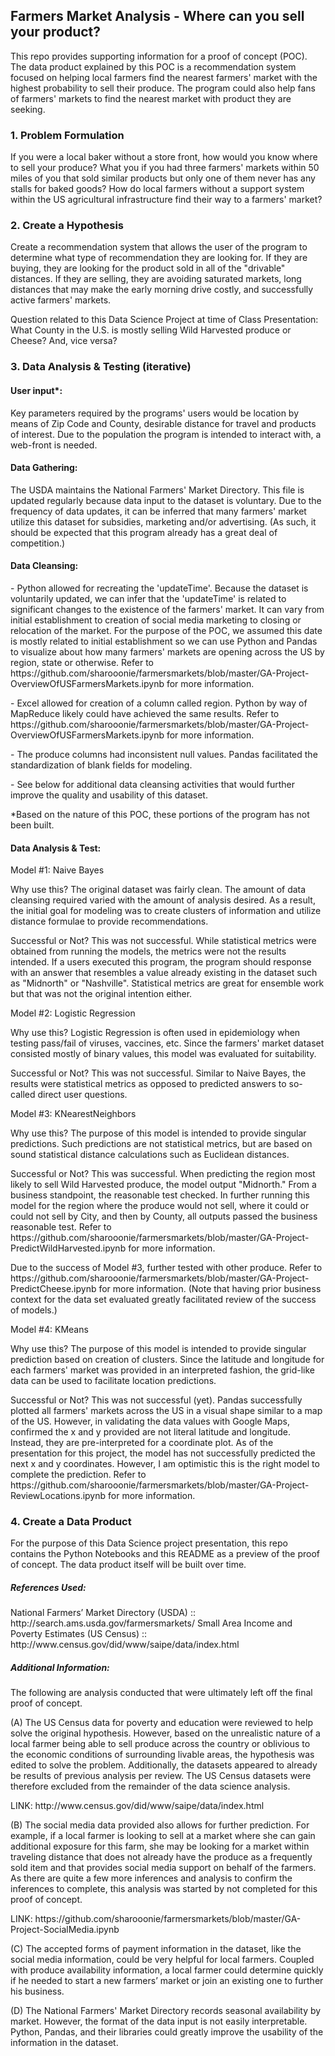 <html>

<h2> Farmers Market Analysis - Where can you sell your product? </h2>

<p>This repo provides supporting information for a proof of concept (POC).  The data product explained by this POC is a recommendation system focused on helping local farmers find the nearest farmers' market with the highest probability to sell their produce.  The program could also help fans of farmers' markets to find the nearest market with product they are seeking. </p> 
<h3>1. Problem Formulation</h3>

<p>If you were a local baker without a store front, how would you know where to sell your produce?  What you if you had three farmers' markets within 50 miles of you that sold similar products but only one of them never has any stalls for baked goods? How do local farmers without a support system within the US agricultural infrastructure find their way to a farmers' market?</p>

<h3>2. Create a Hypothesis</h3>

<p>Create a recommendation system that allows the user of the program to determine what type of recommendation they are looking for.  If they are buying, they are looking for the product sold in all of the "drivable" distances.  If they are selling, they are avoiding saturated markets, long distances that may make the early morning drive costly, and successfully active farmers' markets.</p>
<p>Question related to this Data Science Project at time of Class Presentation:  What County in the U.S. is mostly selling Wild Harvested produce or Cheese?  And, vice versa?</p>

<h3>3. Data Analysis & Testing (iterative)</h3>

<h4>User input*: </h4>
<p>Key parameters required by the programs' users would be location by means of Zip Code and County, desirable distance for travel and products of interest.  Due to the population the program is intended to interact with, a web-front is needed.  

<h4>Data Gathering: </h4>
<p>The USDA maintains the National Farmers' Market Directory.  This file is updated regularly because data input to the dataset is voluntary.  Due to the frequency of data updates, it can be inferred that many farmers' market utilize this dataset for subsidies, marketing and/or advertising.  (As such, it should be expected that this program already has a great deal of competition.)  </p>

<h4>Data Cleansing: </h4>
<p>- Python allowed for recreating the 'updateTime'.  Because the dataset is voluntarily updated, we can infer that the 'updateTime' is related to significant changes to the existence of the farmers' market.  It can vary from initial establishment to creation of social media marketing to closing or relocation of the market.  For the purpose of the POC, we assumed this date is mostly related to initial establishment so we can use Python and Pandas to visualize about how many farmers' markets are opening across the US by region, state or otherwise. Refer to https://github.com/sharooonie/farmersmarkets/blob/master/GA-Project-OverviewOfUSFarmersMarkets.ipynb for more information.</p>
<p>- Excel allowed for creation of a column called region.  Python by way of MapReduce likely could have achieved the same results. Refer to https://github.com/sharooonie/farmersmarkets/blob/master/GA-Project-OverviewOfUSFarmersMarkets.ipynb for more information.</p>
<p>- The produce columns had inconsistent null values. Pandas facilitated the standardization of blank fields for modeling.</p>
<p>- See below for additional data cleansing activities that would further improve the quality and usability of this dataset. </p>

<p>*Based on the nature of this POC, these portions of the program has not been built.</p>

<h4>Data Analysis & Test: </h4>
<p>Model #1: Naive Bayes</p>
<p>Why use this?  The original dataset was fairly clean. The amount of data cleansing required varied with the amount of analysis desired.  As a result, the initial goal for modeling was to create clusters of information and utilize distance formulae to provide recommendations.</p>
<p>Successful or Not?  This was not successful.  While statistical metrics were obtained from running the models, the metrics were not the results intended. If a users executed this program, the program should response with an answer that resembles a value already existing in the dataset such as "Midnorth" or "Nashville".  Statistical metrics are great for ensemble work but that was not the original intention either. </p>
<p>Model #2: Logistic Regression</p>
<p>Why use this?  Logistic Regression is often used in epidemiology when testing pass/fail of viruses, vaccines, etc.  Since the farmers' market dataset consisted mostly of binary values, this model was evaluated for suitability.</p>
<p>Successful or Not?  This was not successful.  Similar to Naive Bayes, the results were statistical metrics as opposed to predicted answers to so-called direct user questions.  </p>
<p>Model #3: KNearestNeighbors</p>
<p>Why use this?  The purpose of this model is intended to provide singular predictions.  Such predictions are not statistical metrics, but are based on sound statistical distance calculations such as Euclidean distances.</p>
<p>Successful or Not?  This was successful.  When predicting the region most likely to sell Wild Harvested produce, the model output "Midnorth."  From a business standpoint, the reasonable test checked.  In further running this model for the region where the produce would not sell, where it could or could not sell by City, and then by County, all outputs passed the business reasonable test. Refer to https://github.com/sharooonie/farmersmarkets/blob/master/GA-Project-PredictWildHarvested.ipynb for more information. </p>
<p>Due to the success of Model #3, further tested with other produce. Refer to https://github.com/sharooonie/farmersmarkets/blob/master/GA-Project-PredictCheese.ipynb for more information. (Note that having prior business context for the data set evaluated greatly facilitated review of the success of models.) </p>
<p>Model #4: KMeans</p>
<p>Why use this?  The purpose of this model is intended to provide singular prediction based on creation of clusters.  Since the latitude and longitude for each farmers' market was provided in an interpreted fashion, the grid-like data can be used to facilitate location predictions.</p>
<p>Successful or Not?  This was not successful (yet).  Pandas successfully plotted all farmers' markets across the US in a visual shape similar to a map of the US.  However, in validating the data values with Google Maps, confirmed the x and y provided are not literal latitude and longitude.  Instead, they are pre-interpreted for a coordinate plot.  As of the presentation for this project, the model has not successfully predicted the next x and y coordinates. However, I am optimistic this is the right model to complete the prediction. Refer to https://github.com/sharooonie/farmersmarkets/blob/master/GA-Project-ReviewLocations.ipynb for more information. </p>

<h3>4. Create a Data Product</h3>

<p>For the purpose of this Data Science project presentation, this repo contains the Python Notebooks and this README as a preview of the proof of concept. The data product itself will be built over time.</p>

<h5>References Used:</h5>
<p>
National Farmers’ Market Directory (USDA) :: http://search.ams.usda.gov/farmersmarkets/
Small Area Income and Poverty Estimates (US Census) :: http://www.census.gov/did/www/saipe/data/index.html
</p>

<h5>Additional Information:</h5>  

<p>The following are analysis conducted that were ultimately left off the final proof of concept.</p>
<p>(A) The US Census data for poverty and education were reviewed to help solve the original hypothesis.  However, based on the unrealistic nature of a local farmer being able to sell produce across the country or oblivious to the economic conditions of surrounding livable areas, the hypothesis was edited to solve the problem.  Additionally, the datasets appeared to already be results of previous analysis per review. The US Census datasets were therefore excluded from the remainder of the data science analysis.</p>
<p>LINK: http://www.census.gov/did/www/saipe/data/index.html</p>
<p>(B) The social media data provided also allows for further prediction.  For example, if a local farmer is looking to sell at a market where she can gain additional exposure for this farm, she may be looking for a market within traveling distance that does not already have the produce as a frequently sold item and that provides social media support on behalf of the farmers.  As there are quite a few more inferences and analysis to confirm the inferences to complete, this analysis was started by not completed for this proof of concept. </p>
<p>LINK: https://github.com/sharooonie/farmersmarkets/blob/master/GA-Project-SocialMedia.ipynb </p>
<p>(C) The accepted forms of payment information in the dataset, like the social media information, could be very helpful for local farmers. Coupled with produce availability information, a local farmer could determine quickly if he needed to start a new farmers’ market or join an existing one to further his business. </p>

<p>(D) The National Farmers' Market Directory records seasonal availability by market.  However, the format of the data input is not easily interpretable.  Python, Pandas, and their libraries could greatly improve the usability of the information in the dataset. </p>


</html>

